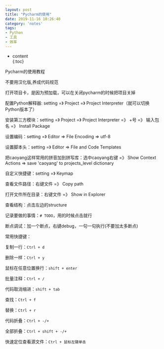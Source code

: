 ```yaml
---  
layout: post  
title: "Pycharm的使用"  
date: 2019-11-16 10:26:40  
category: 'notes'  
tags:  
- Python  
- 工具
- 效率  
---  
```

* content  
{:toc}  

Pycharm的使用教程










不要用汉化版,养成代码规范

打开项目卡，是因为预加载，可以在关闭pycharm的时候把项目关掉

配置Python解释器: setting =》 Project =》 Project Interpreter（就可以切换Python版本了）

安装第三方模块：setting =》 Project =》 Project Interpreter =》 +号 =》 输入包名 =》 Install Package

设置编码：setting =》 Editor => File Encoding => utf-8

设置脚本头：setting =》 Editor => File and Code Templates

把caoyang这样常用的拼音加到拼写库：选中caoyang右键 =》 Show Context Actions => save 'caoyang' to projects_level dictionary

自定义快捷键：setting =》 Keymap

查看文件路径：右键文件 =》 Copy path

打开文件所在目录：右键文件 =》 Show in Explorer

查看结构：点击左边的structure

记录要做的事情：`# TODO`，用的时候点击就行

断点调试：加一个断点，右键debug，一句一句执行(不要加太多断点)





常用快捷键：

复制一行：`Ctrl + d`

删除一样：`Ctrl + y`

鼠标在任意位置换行：`shift + enter`

批量注释：`Ctrl + /`

代码取消缩进：`shift + tab`

查找：`Ctrl + f`

替换：`Ctrl + r`

代码折叠：`Ctrl + -/+`

全部折叠：`Ctrl + shift + -/+`

快速定位查看源文件：`Ctrl + 鼠标左键单击`







